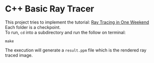 # C++ Basic Ray Tracer

This project tries to implement the tutorial: [Ray Tracing in One Weekend](https://raytracing.github.io/books/RayTracingInOneWeekend.html)
<br/>
Each folder is a checkpoint.
<br/>
To run, `cd` into a subdirectory and run the follow on terminal:
```
make
```

The execution will generate a `result.ppm` file which is the rendered ray traced image.
